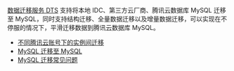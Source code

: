 [数据迁移服务 DTS](https://cloud.tencent.com/document/product/571) 支持将本地 IDC、第三方云厂商、腾讯云数据库 MySQL 迁移至 MySQL，同时支持结构迁移、全量数据迁移以及增量数据迁移，可以实现在不停服的情况下，平滑迁移数据到腾讯云数据库 MySQL。
- [不同腾讯云账号下的实例间迁移](https://cloud.tencent.com/document/product/571/54117)
- [MySQL 迁移至 MySQL](https://cloud.tencent.com/document/product/571/58688)
- [MySQL 迁移常见问题](https://cloud.tencent.com/document/product/571/62986)


